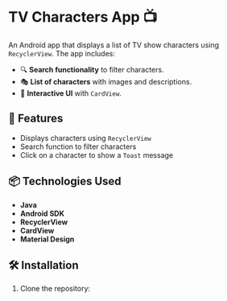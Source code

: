 # TV Characters App 📺

An Android app that displays a list of TV show characters using `RecyclerView`. The app includes:
- 🔍 **Search functionality** to filter characters.
- 🎭 **List of characters** with images and descriptions.
- 📱 **Interactive UI** with `CardView`.

## 🚀 Features
- Displays characters using `RecyclerView`
- Search function to filter characters
- Click on a character to show a `Toast` message

## 📦 Technologies Used
- **Java**
- **Android SDK**
- **RecyclerView**
- **CardView**
- **Material Design**

## 🛠 Installation
1. Clone the repository:
 
